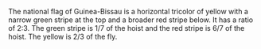 The national flag of Guinea-Bissau is a horizontal tricolor of yellow with a narrow green stripe at the top and a broader red stripe below. It has a ratio of 2:3. The green stripe is 1/7 of the hoist and the red stripe is 6/7 of the hoist. The yellow is 2/3 of the fly.